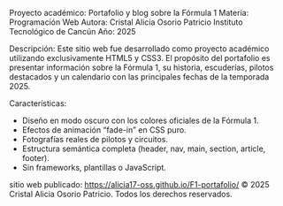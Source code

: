 Proyecto académico: Portafolio y blog sobre la Fórmula 1
Materia: Programación Web
Autora: Cristal Alicia Osorio Patricio
Instituto Tecnológico de Cancún
Año: 2025

Descripción:
Este sitio web fue desarrollado como proyecto académico utilizando exclusivamente HTML5 y CSS3.
El propósito del portafolio es presentar información sobre la Fórmula 1, su historia, escuderías,
pilotos destacados y un calendario con las principales fechas de la temporada 2025.

Características:
- Diseño en modo oscuro con los colores oficiales de la Fórmula 1.
- Efectos de animación “fade-in” en CSS puro.
- Fotografías reales de pilotos y circuitos.
- Estructura semántica completa (header, nav, main, section, article, footer).
- Sin frameworks, plantillas o JavaScript.

sitio web publicado: https://alicia17-oss.github.io/F1-portafolio/ 
© 2025 Cristal Alicia Osorio Patricio. Todos los derechos reservados.
